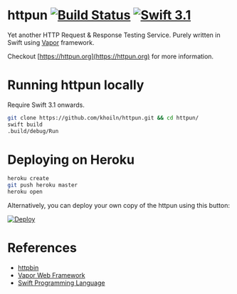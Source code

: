 # httpun [![Build Status](https://travis-ci.org/khoiln/httpun.svg?branch=master)](https://travis-ci.org/khoiln/httpun) [![Swift 3.1](http://img.shields.io/badge/swift-3.1-brightgreen.svg)]()

Yet another HTTP Request & Response Testing Service. Purely written in Swift using [Vapor](https://vapor.codes) framework.

Checkout [https://httpun.org](https://httpun.org) for more information.

# Running httpun locally

Require Swift 3.1 onwards.

```bash
git clone https://github.com/khoiln/httpun.git && cd httpun/
swift build
.build/debug/Run
```

# Deploying on Heroku

```bash
heroku create
git push heroku master
heroku open
```

Alternatively, you can deploy your own copy of the httpun using this button:

[![Deploy](https://www.herokucdn.com/deploy/button.svg)](https://heroku.com/deploy)


# References

- [httpbin](https://httpbin.org)
- [Vapor Web Framework](https://vapor.codes)
- [Swift Programming Language](https://swift.org)


